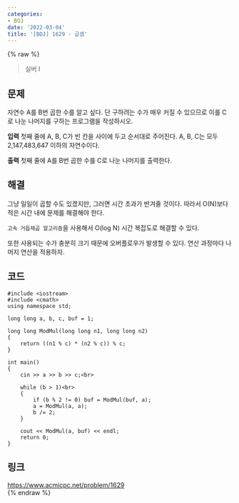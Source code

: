```yaml
---
categories:
- BOJ
date: '2022-03-04'
title: '[BOJ] 1629 - 곱셈'
---
```


{% raw %}
>실버 I

## 문제

자연수 A를 B번 곱한 수를 알고 싶다. 단 구하려는 수가 매우 커질 수 있으므로 이를 C로 나눈 나머지를 구하는 프로그램을 작성하시오.

**입력**
첫째 줄에 A, B, C가 빈 칸을 사이에 두고 순서대로 주어진다. A, B, C는 모두 2,147,483,647 이하의 자연수이다.

**출력**
첫째 줄에 A를 B번 곱한 수를 C로 나눈 나머지를 출력한다.

##  해결
그냥 일일이 곱할 수도 있겠지만, 그러면 시간 초과가 반겨줄 것이다. 따라서 O(N)보다 적은 시간 내에 문제를 해결해야 한다.

`고속 거듭제곱 알고리즘`을 사용해서 O(log N) 시간 복잡도로 해결할 수 있다.

또한 사용되는 수가 충분히 크기 때문에 오버플로우가 발생할 수 있다. 연산 과정마다 나머지 연산을 적용하자.

## 코드
```
#include <iostream>
#include <cmath>
using namespace std;

long long a, b, c, buf = 1;

long long ModMul(long long n1, long long n2)
{
	return ((n1 % c) * (n2 % c)) % c;
}

int main()
{
	cin >> a >> b >> c;<br>

	while (b > 1)<br>
	{
		if (b % 2 != 0) buf = ModMul(buf, a);
		a = ModMul(a, a);
		b /= 2;
	}

	cout << ModMul(a, buf) << endl;
	return 0;
}
```

## 링크
https://www.acmicpc.net/problem/1629<br>
{% endraw %}